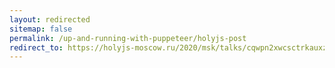```yaml
---
layout: redirected
sitemap: false
permalink: /up-and-running-with-puppeteer/holyjs-post
redirect_to: https://holyjs-moscow.ru/2020/msk/talks/cqwpn2xwcsctrkauxzdqx/
---
```


